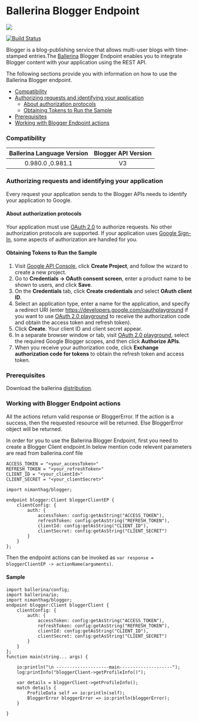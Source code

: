 
# Ballerina Blogger Endpoint

 ![](https://upload.wikimedia.org/wikipedia/be-x-old/c/c2/Blogger_logo_transparent.png)
 
[![Build Status](https://travis-ci.org/wso2-ballerina/package-googlespreadsheet.svg?branch=master)](https://travis-ci.org/wso2-ballerina/package-googlespreadsheet)

Blogger is a blog-publishing service that allows multi-user blogs with time-stamped entries.The [Ballerina](http://ballerina.io) Blogger Endpoint enables you to integrate Blogger content with your application using the REST API.

The following sections provide you with information on how to use the Ballerina Blogger endpoint.
- [Compatibility](#compatibility)
- [Authorizing requests and identifying your application](#authorizing-requests-and-identifying-your-application)
  - [About authorization protocols](about-authorization-protocols)
  - [Obtaining Tokens to Run the Sample](obtaining-tokens-to-Run-the-Sample)
- [Prerequisites](prerequisites)
- [Working with Blogger Endpoint actions](Working-with-blogger-endpoint-actions)

### Compatibility

| Ballerina Language Version  | Blogger API Version |
|:---------------------------:|:------------------------------:|
|  0.980.0 ,0.981.1                   |   V3                           |
### Authorizing requests and identifying your application
Every request your application sends to the Blogger APIs needs to identify your application to Google. 
#### About authorization protocols
Your application must use [OAuth 2.0](https://developers.google.com/identity/protocols/OAuth2) to authorize requests. No other authorization protocols are supported. If your application uses [Google Sign-In](https://developers.google.com/identity/#google-sign-in), some aspects of authorization are handled for you.

#### Obtaining Tokens to Run the Sample

1. Visit [Google API Console](https://console.developers.google.com), click **Create Project**, and follow the wizard to create a new project.
2. Go to **Credentials -> OAuth consent screen**, enter a product name to be shown to users, and click **Save**.
3. On the **Credentials** tab, click **Create credentials** and select **OAuth client ID**. 
4. Select an application type, enter a name for the application, and specify a redirect URI (enter https://developers.google.com/oauthplayground if you want to use 
[OAuth 2.0 playground](https://developers.google.com/oauthplayground) to receive the authorization code and obtain the 
access token and refresh token). 
5. Click **Create**. Your client ID and client secret appear. 
6. In a separate browser window or tab, visit [OAuth 2.0 playground](https://developers.google.com/oauthplayground), select the required Google Blogger scopes, and then click **Authorize APIs**.
7. When you receive your authorization code, click **Exchange authorization code for tokens** to obtain the refresh token and access token. 

### Prerequisites
Download the ballerina [distribution](https://ballerinalang.org/downloads/).

### Working with Blogger Endpoint actions
All the actions return valid response or BloggerError. If the action is a success, then the requested resource will be returned. Else BloggerError object will be returned.

In order for you to use the Ballerina Blogger Endpoint, first you need to create a Blogger Client endpoint.In below mention code relevent parameters are read from ballerina.conf file

```ballerina 
ACCESS_TOKEN = "<your_accessToken>"
REFRESH_TOKEN = "<your_refreshToken>"
CLIENT_ID = "<your_clientId>"
CLIENT_SECRET = "<your_clientSecret>"
```

```ballerina
import nimanthag/blogger;

endpoint blogger:Client bloggerClientEP {
    clientConfig: {
        auth: {
            accessToken: config:getAsString("ACCESS_TOKEN"),
            refreshToken: config:getAsString("REFRESH_TOKEN"),
            clientId: config:getAsString("CLIENT_ID"),
            clientSecret: config:getAsString("CLIENT_SECRET")
        }
    }
};
```

Then the endpoint actions can be invoked as `var response = bloggerClientEP -> actionName(arguments)`.

#### Sample
```ballerina
import ballerina/config;
import ballerina/io;
import nimanthag/blogger;
endpoint blogger:Client bloggerClient {
    clientConfig: {
        auth: {
            accessToken: config:getAsString("ACCESS_TOKEN"),
            refreshToken: config:getAsString("REFRESH_TOKEN"),
            clientId: config:getAsString("CLIENT_ID"),
            clientSecret: config:getAsString("CLIENT_SECRET")
        }
    }
};
function main(string... args) {

    io:println("\n --------------------main--------------------");
    log:printInfo("bloggerClient->getProfileInfo()");

    var details = bloggerClient->getProfileInfo();
    match details {
        ProfileData self => io:println(self);
        BloggerError bloggerError => io:println(bloggerError);
    }

}
```
